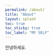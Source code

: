 ```yaml
---
permalink: /about/
title: "About"
layout: splash
toc: true
toc_sticky: true
toc_label: "MY SELF"
---
```


안녕하세요.
